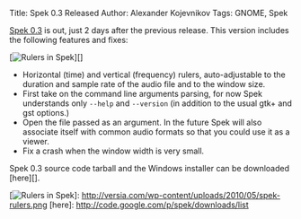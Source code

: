 Title: Spek 0.3 Released
Author: Alexander Kojevnikov
Tags: GNOME, Spek

[Spek 0.3][] is out, just 2 days after the previous release. This
version includes the following features and fixes:

[![Rulers in Spek][]][]

-   Horizontal (time) and vertical (frequency) rulers, auto-adjustable
    to the duration and sample rate of the audio file and to the window
    size.
-   First take on the command line arguments parsing, for now Spek
    understands only `--help` and `--version` (in addition to the usual
    gtk+ and gst options.)
-   Open the file passed as an argument. In the future Spek will also
    associate itself with common audio formats so that you could use it
    as a viewer.
-   Fix a crash when the window width is very small.

</p>

Spek 0.3 source code tarball and the Windows installer can be downloaded
[here][].

  [Spek 0.3]: http://spek-project.org/
  [Rulers in Spek]: http://versia.com/wp-content/uploads/2010/05/spek-rulers.png
    "Rulers in Spek"
  [![Rulers in Spek][]]: http://versia.com/wp-content/uploads/2010/05/spek-rulers.png
  [here]: http://code.google.com/p/spek/downloads/list
